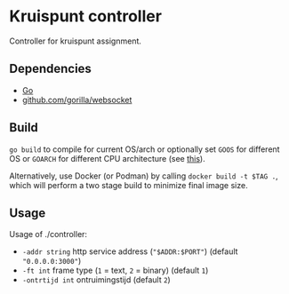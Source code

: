 # Kruispunt controller
Controller for kruispunt assignment.

## Dependencies
- [Go](https://golang.org)
- [github.com/gorilla/websocket](https://github.com/gorilla/websocket)

## Build
`go build` to compile for current OS/arch or optionally set `GOOS` for different OS or `GOARCH` for different CPU architecture (see [this](http://dave.cheney.net/2015/08/22/cross-compilation-with-go-1-5)).

Alternatively, use Docker (or Podman) by calling `docker build -t $TAG .`, which will perform a two stage build to minimize final image size.

## Usage
Usage of ./controller:
- `-addr string`
    	http service address (`"$ADDR:$PORT"`) (default `"0.0.0.0:3000"`)
- `-ft int`
    	frame type (`1` = text, `2` = binary) (default `1`)
- `-ontrtijd int`
    	ontruimingstijd (default `2`)
